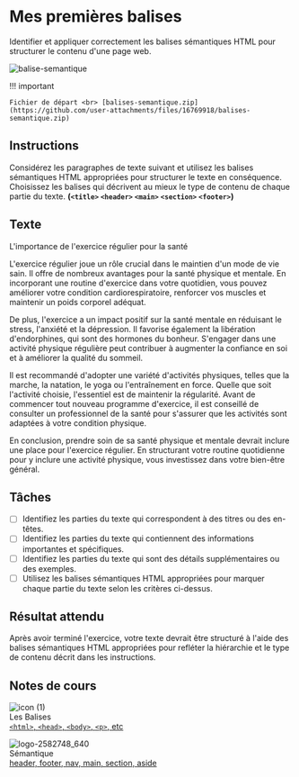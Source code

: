 # Mes premières balises

Identifier et appliquer correctement les balises sémantiques HTML pour structurer le contenu d'une page web.

![balise-semantique](https://github.com/user-attachments/assets/1877971b-92a1-452c-bc07-e5d60af9154c)

!!! important

    Fichier de départ <br> [balises-semantique.zip](https://github.com/user-attachments/files/16769918/balises-semantique.zip)

## Instructions

Considérez les paragraphes de texte suivant et utilisez les balises sémantiques HTML appropriées pour structurer le texte en conséquence. Choisissez les balises qui décrivent au mieux le type de contenu de chaque partie du texte. **(`<title>` `<header>` `<main>` `<section>` `<footer>`)**


## Texte

L'importance de l'exercice régulier pour la santé

L'exercice régulier joue un rôle crucial dans le maintien d'un mode de vie sain. Il offre de nombreux avantages pour la santé physique et mentale. En incorporant une routine d'exercice dans votre quotidien, vous pouvez améliorer votre condition cardiorespiratoire, renforcer vos muscles et maintenir un poids corporel adéquat.

De plus, l'exercice a un impact positif sur la santé mentale en réduisant le stress, l'anxiété et la dépression. Il favorise également la libération d'endorphines, qui sont des hormones du bonheur. S'engager dans une activité physique régulière peut contribuer à augmenter la confiance en soi et à améliorer la qualité du sommeil.

Il est recommandé d'adopter une variété d'activités physiques, telles que la marche, la natation, le yoga ou l'entraînement en force. Quelle que soit l'activité choisie, l'essentiel est de maintenir la régularité. Avant de commencer tout nouveau programme d'exercice, il est conseillé de consulter un professionnel de la santé pour s'assurer que les activités sont adaptées à votre condition physique.

En conclusion, prendre soin de sa santé physique et mentale devrait inclure une place pour l'exercice régulier. En structurant votre routine quotidienne pour y inclure une activité physique, vous investissez dans votre bien-être général.

## Tâches

* [ ] Identifiez les parties du texte qui correspondent à des titres ou des en-têtes.
* [ ] Identifiez les parties du texte qui contiennent des informations importantes et spécifiques.
* [ ] Identifiez les parties du texte qui sont des détails supplémentaires ou des exemples.
* [ ] Utilisez les balises sémantiques HTML appropriées pour marquer chaque partie du texte selon les critères ci-dessus.

## Résultat attendu
Après avoir terminé l'exercice, votre texte devrait être structuré à l'aide des balises sémantiques HTML appropriées pour refléter la hiérarchie et le type de contenu décrit dans les instructions.

## Notes de cours

![icon (1)](https://github.com/user-attachments/assets/177c8f2a-2c04-48d3-897a-23b72d90ecd1)<br> Les Balises <br> [`<html>`, `<head>`, `<body>`, `<p>`, etc](../html/balises.md)

![logo-2582748_640](https://github.com/user-attachments/assets/dc16dcc8-7e47-45f3-9099-76022f158c48)<br> Sémantique <br> [header, footer, nav, main, section, aside](../html/semantique.md)

